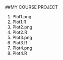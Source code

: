 ##MY COURSE PROJECT
1. Plot1.png
2. Plot1.R
1. Plot2.png
2. Plot2.R
1. Plot3.png
2. Plot3.R
1. Plot4.png
2. Plot4.R
